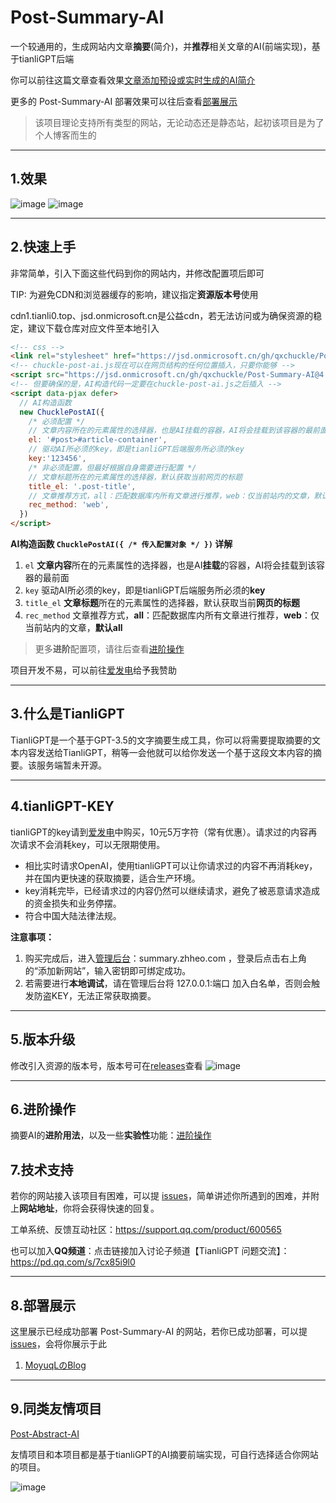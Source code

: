 # Post-Summary-AI
一个较通用的，生成网站内文章**摘要**(简介)，并**推荐**相关文章的AI(前端实现)，基于tianliGPT后端

你可以前往这篇文章查看效果[文章添加预设或实时生成的AI简介](https://www.qcqx.cn/article/17d3383a.html)

更多的 Post-Summary-AI 部署效果可以往后查看[部署展示](https://github.com/qxchuckle/Post-Summary-AI#8%E9%83%A8%E7%BD%B2%E5%B1%95%E7%A4%BA)

> 该项目理论支持所有类型的网站，无论动态还是静态站，起初该项目是为了个人博客而生的

***

## 1.效果
![image](https://github.com/qxchuckle/Post-Summary-AI/assets/55614189/a0029aac-7f6a-4888-b037-8cabbdc76053)
![image](https://github.com/qxchuckle/Post-Summary-AI/assets/55614189/08e897d2-90a4-4497-ac11-39b4a1f43cbd)

***

## 2.快速上手
非常简单，引入下面这些代码到你的网站内，并修改配置项后即可

TIP: 为避免CDN和浏览器缓存的影响，建议指定**资源版本号**使用

cdn1.tianli0.top、jsd.onmicrosoft.cn是公益cdn，若无法访问或为确保资源的稳定，建议下载仓库对应文件至本地引入

```html
<!-- css -->
<link rel="stylesheet" href="https://jsd.onmicrosoft.cn/gh/qxchuckle/Post-Summary-AI@4.5/chuckle-post-ai.css">
<!-- chuckle-post-ai.js现在可以在网页结构的任何位置插入，只要你能够 -->
<script src="https://jsd.onmicrosoft.cn/gh/qxchuckle/Post-Summary-AI@4.5/chuckle-post-ai.js"></script>
<!-- 但要确保的是，AI构造代码一定要在chuckle-post-ai.js之后插入 -->
<script data-pjax defer>
  // AI构造函数
  new ChucklePostAI({
    /* 必须配置 */
    // 文章内容所在的元素属性的选择器，也是AI挂载的容器，AI将会挂载到该容器的最前面
    el: '#post>#article-container',
    // 驱动AI所必须的key，即是tianliGPT后端服务所必须的key
    key:'123456',
    /* 非必须配置，但最好根据自身需要进行配置 */
    // 文章标题所在的元素属性的选择器，默认获取当前网页的标题
    title_el: '.post-title',
    // 文章推荐方式，all：匹配数据库内所有文章进行推荐，web：仅当前站内的文章，默认all
    rec_method: 'web',
  })
</script>
```

**AI构造函数 `ChucklePostAI({ /* 传入配置对象 */ })` 详解**
1. `el` **文章内容**所在的元素属性的选择器，也是AI**挂载**的容器，AI将会挂载到该容器的最前面
2. `key` 驱动AI所必须的key，即是tianliGPT后端服务所必须的**key**
3. `title_el` **文章标题**所在的元素属性的选择器，默认获取当前**网页的标题**
4. `rec_method` 文章推荐方式，**all**：匹配数据库内所有文章进行推荐，**web**：仅当前站内的文章，**默认all**

>更多**进阶**配置项，请往后查看[进阶操作](https://github.com/qxchuckle/Post-Summary-AI/blob/master/Advanced.md)

项目开发不易，可以前往[爱发电](https://afdian.net/a/chuckle)给予我赞助

***

## 3.什么是TianliGPT
TianliGPT是一个基于GPT-3.5的文字摘要生成工具，你可以将需要提取摘要的文本内容发送给TianliGPT，稍等一会他就可以给你发送一个基于这段文本内容的摘要。该服务端暂未开源。

***

## 4.tianliGPT-KEY
tianliGPT的key请到[爱发电](https://afdian.net/item/f18c2e08db4411eda2f25254001e7c00)中购买，10元5万字符（常有优惠）。请求过的内容再次请求不会消耗key，可以无限期使用。

- 相比实时请求OpenAI，使用tianliGPT可以让你请求过的内容不再消耗key，并在国内更快速的获取摘要，适合生产环境。
- key消耗完毕，已经请求过的内容仍然可以继续请求，避免了被恶意请求造成的资金损失和业务停摆。
- 符合中国大陆法律法规。

**注意事项：**
1. 购买完成后，进入[管理后台](https://summary.zhheo.com/)：summary.zhheo.com ，登录后点击右上角的“添加新网站”，输入密钥即可绑定成功。
2. 若需要进行**本地调试**，请在管理后台将 127.0.0.1:端口 加入白名单，否则会触发防盗KEY，无法正常获取摘要。

***

## 5.版本升级
修改引入资源的版本号，版本号可在[releases](https://github.com/qxchuckle/Post-Summary-AI/releases)查看
![image](https://github.com/qxchuckle/Post-Summary-AI/assets/55614189/7e9d3ef9-bdfa-40f7-bd97-9183a02e96d8)

***

## 6.进阶操作
摘要AI的**进阶用法**，以及一些**实验性**功能：[进阶操作](https://github.com/qxchuckle/Post-Summary-AI/blob/master/Advanced.md)

## 7.技术支持
若你的网站接入该项目有困难，可以提 [issues](https://github.com/qxchuckle/Post-Summary-AI/issues)，简单讲述你所遇到的困难，并附上**网站地址**，你将会获得快速的回复。

工单系统、反馈互动社区：https://support.qq.com/product/600565

也可以加入**QQ频道**：点击链接加入讨论子频道【TianliGPT 问题交流】：https://pd.qq.com/s/7cx85i9l0

***

## 8.部署展示
这里展示已经成功部署 Post-Summary-AI 的网站，若你已成功部署，可以提 [issues](https://github.com/qxchuckle/Post-Summary-AI/issues)，会将你展示于此

1. [MoyuqLのBlog](https://blog.moyuql.top/)

***

## 9.同类友情项目
[Post-Abstract-AI](https://github.com/qxchuckle/Post-Abstract-AI)

友情项目和本项目都是基于tianliGPT的AI摘要前端实现，可自行选择适合你网站的项目。

![image](https://github.com/qxchuckle/Post-Summary-AI/assets/55614189/352ebdec-c43a-40a7-8060-30230ed5aa0d)

